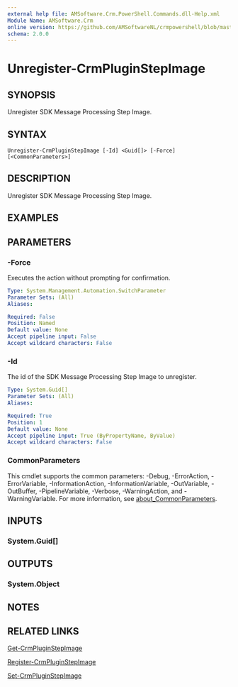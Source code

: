 ```yaml
---
external help file: AMSoftware.Crm.PowerShell.Commands.dll-Help.xml
Module Name: AMSoftware.Crm
online version: https://github.com/AMSoftwareNL/crmpowershell/blob/master/docs/Unregister-CrmPluginStepImage.md
schema: 2.0.0
---
```


# Unregister-CrmPluginStepImage

## SYNOPSIS
Unregister SDK Message Processing Step Image.

## SYNTAX

```
Unregister-CrmPluginStepImage [-Id] <Guid[]> [-Force] [<CommonParameters>]
```

## DESCRIPTION
Unregister SDK Message Processing Step Image.

## EXAMPLES

## PARAMETERS

### -Force
Executes the action without prompting for confirmation.

```yaml
Type: System.Management.Automation.SwitchParameter
Parameter Sets: (All)
Aliases:

Required: False
Position: Named
Default value: None
Accept pipeline input: False
Accept wildcard characters: False
```

### -Id
The id of the SDK Message Processing Step Image to unregister.

```yaml
Type: System.Guid[]
Parameter Sets: (All)
Aliases:

Required: True
Position: 1
Default value: None
Accept pipeline input: True (ByPropertyName, ByValue)
Accept wildcard characters: False
```

### CommonParameters
This cmdlet supports the common parameters: -Debug, -ErrorAction, -ErrorVariable, -InformationAction, -InformationVariable, -OutVariable, -OutBuffer, -PipelineVariable, -Verbose, -WarningAction, and -WarningVariable. For more information, see [about_CommonParameters](http://go.microsoft.com/fwlink/?LinkID=113216).

## INPUTS

### System.Guid[]

## OUTPUTS

### System.Object
## NOTES

## RELATED LINKS

[Get-CrmPluginStepImage](Get-CrmPluginStepImage.md)

[Register-CrmPluginStepImage](Register-CrmPluginStepImage.md)

[Set-CrmPluginStepImage](Set-CrmPluginStepImage.md)
